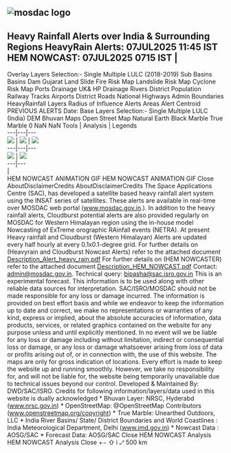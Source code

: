 ![mosdac logo](https://mosdac.gov.in/heavyrain/assets/img/transparent_mosdac_rapid.png)  
---  
Heavy Rainfall Alerts over India & Surrounding Regions HeavyRain Alerts: 07JUL2025 11:45 IST HEM NOWCAST: 07JUL2025 0715 IST |   
---  
Overlay Layers 
Selection:-
Single
Multiple
LULC (2018-2019)
Sub Basins
Basins
Dam Gujarat
Land Slide
Fire Risk Map
Landslide Risk Map
Cyclone Risk Map
Ports
Drainage UK& HP
Drainage
Rivers
District Population
Railway Tracks
Airports
District Roads
National Highways
Admin Boundaries
HeavyRainfall Layers 
Radius of Influence
Alerts Areas
Alert Centroid
PREVIOUS ALERTS
Date: 
Base Layers 
Selection:-
Single
Multiple
LULC (India)
DEM
Bhuvan Maps
Open Street Map
Natural Earth
Black Marble
True Marble
0 NaN NaN
Tools | Analysis | Legends  
---|---|---  
![](https://mosdac.gov.in/heavyrain/assets/img/area-icon-small.png) |  ![](https://mosdac.gov.in/heavyrain/assets/img/distance-icon-small.png) |  ![](https://mosdac.gov.in/heavyrain/assets/img/graticule-icon-small.png)  
---|---|---  
![](https://mosdac.gov.in/heavyrain/assets/img/point_icon.png) |  ![](https://mosdac.gov.in/heavyrain/assets/img/time_series_c.png)  
---|---  
|   
HEM NOWCAST ANIMATION GIF HEM NOWCAST ANIMATION GIF Close
AboutDisclaimerCredits AboutDisclaimerCredits
The Space Applications Centre (SAC), has developed a satellite based heavy rainfall alert system using the INSAT series of satellites. These alerts are available in real-time over MOSDAC web portal (www.mosdac.gov.in.). In addition to the heavy rainfall alerts, Cloudburst potential alerts are also provided regularly on MOSDAC for Western Himalayan region using the in-house model Nowcasting of ExTreme orographic RAinfall events (NETRA). At present Heavy rainfall and Cloudburst (Western Himalayan) Alerts are updated every half hourly at every 0.1x0.1-degree grid. 
For further details on (Heavyrain and Cloudburst Nowcast Alerts) refer to the attached document [Description_Alert_heavy_rain.pdf](https://mosdac.gov.in/heavyrain/assets/documents/Description_Alert_heavy_rain.pdf) For further details on (HEM NOWCASTER) refer to the attached document [Description_HEM_NOWCAST.pdf](https://mosdac.gov.in/heavyrain/assets/documents/Description_HEM_NOWCAST.pdf) Contact: admin@mosdac.gov.in. Technical query: bipasha@sac.isro.gov.in 
This is an experimental forecast. This information is to be used along with other reliable data sources for interpretation. SAC/ISRO/MOSDAC should not be made responsible for any loss or damage incurred. The information is provided on best effort basis and while we endeavor to keep the information up to date and correct, we make no representations or warranties of any kind, express or implied, about the absolute accuracies of information, data products, services, or related graphics contained on the website for any purpose unless and until explicitly mentioned. In no event will we be liable for any loss or damage including without limitation, indirect or consequential loss or damage, or any loss or damage whatsoever arising from loss of data or profits arising out of, or in connection with, the use of this website. The maps are only for gross indication of locations. Every effort is made to keep the website up and running smoothly. However, we take no responsibility for, and will not be liable for, the website being temporarily unavailable due to technical issues beyond our control. Developed & Maintained By: DWD/SAC/ISRO.
Credits for following information/layers/data used in this website is dually acknowledged * Bhuvan Layer: NRSC, Hyderabd (www.nrsc.gov.in) * OpenStreetMap: @OpenStreetMap Contributors (www.openstreetmap.org/copyright) * True Marble: Unearthed Outdoors, LLC * India River Basins/ State/ District Boundaries and World Coastlines : India Meteorological Department, Delhi (www.imd.gov.in) * Nowcast Data : AOSG/SAC * Forecast Data: AOSG/SAC 
Close
HEM NOWCAST Analysis HEM NOWCAST Analysis Close
[](https://mosdac.gov.in/heavyrain/)
+−
⇧
i
⤢
500 km
